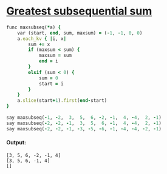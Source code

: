 [1]: http://rosettacode.org/wiki/Greatest_subsequential_sum

# [Greatest subsequential sum][1]

```ruby
func maxsubseq(*a) {
    var (start, end, sum, maxsum) = (-1, -1, 0, 0)
    a.each_kv { |i, x|
        sum += x
        if (maxsum < sum) {
            maxsum = sum
            end = i
        }
        elsif (sum < 0) {
            sum = 0
            start = i
        }
    }
    a.slice(start+1).first(end-start)
}
 
say maxsubseq(-1, -2,  3,  5,  6, -2, -1,  4, -4,  2, -1)
say maxsubseq(-2, -2, -1,  3,  5,  6, -1,  4, -4,  2, -1)
say maxsubseq(-2, -2, -1, -3, -5, -6, -1, -4, -4, -2, -1)
```

#### Output:
```
[3, 5, 6, -2, -1, 4]
[3, 5, 6, -1, 4]
[]
```
